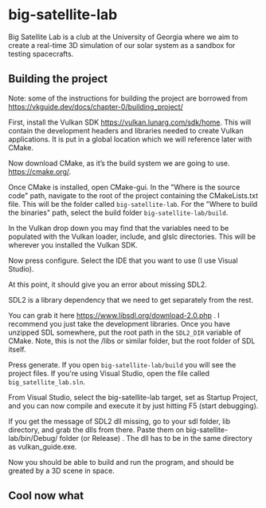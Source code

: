 # big-satellite-lab

Big Satellite Lab is a club at the University of Georgia where we aim to create a real-time 3D simulation of our solar system as a sandbox for testing spacecrafts.

## Building the project

Note: some of the instructions for building the project are borrowed from https://vkguide.dev/docs/chapter-0/building_project/

First, install the Vulkan SDK https://vulkan.lunarg.com/sdk/home. This will contain the development headers and libraries needed to create Vulkan applications. It is put in a global location which we will reference later with CMake.

Now download CMake, as it’s the build system we are going to use. https://cmake.org/.

Once CMake is installed, open CMake-gui. In the "Where is the source code" path, navigate to the root of the project containing the CMakeLists.txt file. This will be the folder called `big-satellite-lab`. For the "Where to build the binaries" path, select the build folder `big-satellite-lab/build`.

In the Vulkan drop down you may find that the variables need to be populated with the Vulkan loader, include, and glslc directories. This will be wherever you installed the Vulkan SDK.

Now press configure. Select the IDE that you want to use (I use Visual Studio).

At this point, it should give you an error about missing SDL2.

SDL2 is a library dependency that we need to get separately from the rest.

You can grab it here https://www.libsdl.org/download-2.0.php . I recommend you just take the development libraries. Once you have unzipped SDL somewhere, put the root path in the `SDL2_DIR` variable of CMake. Note, this is not the /libs or similar folder, but the root folder of SDL itself. 

Press generate. If you open `big-satellite-lab/build` you will see the project files. If you're using Visual Studio, open the file called `big_satellite_lab.sln`.

From Visual Studio, select the big-satellite-lab target, set as Startup Project, and you can now compile and execute it by just hitting F5 (start debugging).

If you get the message of SDL2 dll missing, go to your sdl folder, lib directory, and grab the dlls from there. Paste them on big-satellite-lab/bin/Debug/ folder (or Release) . The dll has to be in the same directory as vulkan_guide.exe.

Now you should be able to build and run the program, and should be greated by a 3D scene in space.

## Cool now what

